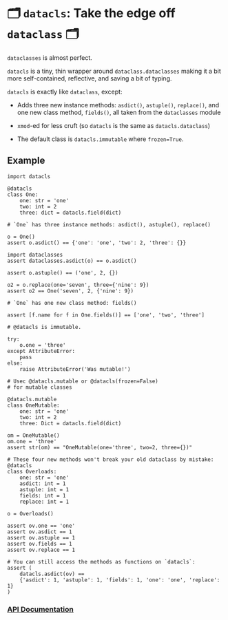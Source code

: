 # 🗂 `datacls`: Take the edge off `dataclass` 🗂

`dataclasses` is almost perfect.

`datacls` is a tiny, thin wrapper around `dataclass.dataclasses` making it
a bit more self-contained, reflective, and saving a bit of typing.

`datacls` is exactly like `dataclass`, except:

  * Adds three new instance methods: `asdict()`, `astuple()`, `replace()`,
    and one new class method, `fields()`, all taken from the `dataclasses`
    module

  * `xmod`-ed for less cruft (so `datacls` is the same as `datacls.dataclass`)

  * The default class is `datacls.immutable` where `frozen=True`.

## Example

    import datacls

    @datacls
    class One:
        one: str = 'one'
        two: int = 2
        three: dict = datacls.field(dict)

    # `One` has three instance methods: asdict(), astuple(), replace()

    o = One()
    assert o.asdict() == {'one': 'one', 'two': 2, 'three': {}}

    import dataclasses
    assert dataclasses.asdict(o) == o.asdict()

    assert o.astuple() == ('one', 2, {})

    o2 = o.replace(one='seven', three={'nine': 9})
    assert o2 == One('seven', 2, {'nine': 9})

    # `One` has one new class method: fields()

    assert [f.name for f in One.fields()] == ['one', 'two', 'three']

    # @datacls is immutable.

    try:
        o.one = 'three'
    except AttributeError:
        pass
    else:
        raise AttributeError('Was mutable!')

    # Usec @datacls.mutable or @datacls(frozen=False)
    # for mutable classes

    @datacls.mutable
    class OneMutable:
        one: str = 'one'
        two: int = 2
        three: Dict = datacls.field(dict)

    om = OneMutable()
    om.one = 'three'
    assert str(om) == "OneMutable(one='three', two=2, three={})"

    # These four new methods won't break your old dataclass by mistake:
    @datacls
    class Overloads:
        one: str = 'one'
        asdict: int = 1
        astuple: int = 1
        fields: int = 1
        replace: int = 1

    o = Overloads()

    assert ov.one == 'one'
    assert ov.asdict == 1
    assert ov.astuple == 1
    assert ov.fields == 1
    assert ov.replace == 1

    # You can still access the methods as functions on `datacls`:
    assert (
        datacls.asdict(ov) ==
        {'asdict': 1, 'astuple': 1, 'fields': 1, 'one': 'one', 'replace': 1}
    )


### [API Documentation](https://rec.github.io/datacls#datacls--api-documentation)
